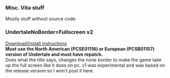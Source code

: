 ### Misc. Vita stuff
Mostly stuff without source code.

### UndertaleNoBorder=Fullscreen v2
[Download/Install instructions](https://github.com/Trademarked69/Misc.-Vita-stuff/releases/tag/UndertaleNoBorder%3DFullscreenV2)  
**Must use the North American (PCSE01116) or European (PCSB01157) version of Undertale and must have repatch.**  
Does what the title says, changes the none border to make the game take up the full screen like it does on pc. v1 was experimental and was based on the release version so I won't post it here.

